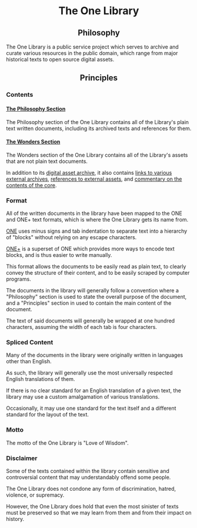 <h1 align="center">The One Library</h1>

<h2 align="center">Philosophy</h2>

The One Library is a public service project which serves to archive and curate various resources in
the public domain, which range from major historical texts to open source digital assets.

<h2 align="center">Principles</h2>

<h3>Contents</h3>

#### [The Philosophy Section](https://github.com/Atlas-of-Kaeon/The-One-Library/tree/master/The%20One%20Library/1%20-%20Philosophy)

The Philosophy section of the One Library contains all of the Library's plain text written
documents, including its archived texts and references for them.

#### [The Wonders Section](https://github.com/Atlas-of-Kaeon/The-One-Library/tree/master/The%20One%20Library/2%20-%20Wonders)

The Wonders section of the One Library contains all of the Library's assets that are not plain text
documents.

In addition to its [digital asset archive](https://github.com/Atlas-of-Kaeon/The-One-Library/blob/master/The%20One%20Library/2%20-%20Wonders/2%20-%20Assets/1%20-%20Art/1%20-%20Audio/1%20-%20Sound%20Effects/1%20-%20Instruments),
it also contains [links to various external archives](https://github.com/Atlas-of-Kaeon/The-One-Library/blob/master/The%20One%20Library/2%20-%20Wonders/1%20-%20References/1%20-%20Guides/1%20-%20Archives/README.md),
[references to external assets](https://github.com/Atlas-of-Kaeon/The-One-Library/tree/master/The%20One%20Library/2%20-%20Wonders/2%20-%20Assets),
and [commentary on the contents of the core](https://github.com/Atlas-of-Kaeon/The-One-Library/tree/master/The%20One%20Library/2%20-%20Wonders/1%20-%20References/2%20-%20Navigation/README.md).

<h3>Format</h3>

All of the written documents in the library have been mapped to the ONE and ONE+ text formats,
which is where the One Library gets its name from.

[ONE](https://github.com/Atlas-of-Kaeon/Atlas-of-Kaeon.github.io/blob/master/Repository%20of%20Kaeon/2%20-%20Wonders/1%20-%20United/1%20-%20Documentation/1%20-%20Guides/1%20-%20Utilities/2%20-%20ONE/1%20-%20ONE/README.md)
uses minus signs and tab indentation to separate text into a hierarchy of "blocks" without relying
on any escape characters.

[ONE+](https://github.com/Atlas-of-Kaeon/Atlas-of-Kaeon.github.io/blob/master/Repository%20of%20Kaeon/2%20-%20Wonders/1%20-%20United/1%20-%20Documentation/1%20-%20Guides/1%20-%20Utilities/2%20-%20ONE/2%20-%20ONE%2B/README.md)
is a superset of ONE which provides more ways to encode text blocks, and is thus easier to write
manually.

This format allows the documents to be easily read as plain text, to clearly convey the structure
of their content, and to be easily scraped by computer programs.

The documents in the library will generally follow a convention where a "Philosophy" section is
used to state the overall purpose of the document, and a "Principles" section in used to contain
the main content of the document.

The text of said documents will generally be wrapped at one hundred characters, assuming the width
of each tab is four characters.

<h3>Spliced Content</h3>

Many of the documents in the library were originally written in languages other than English.

As such, the library will generally use the most universally respected English translations of
them.

If there is no clear standard for an English translation of a given text, the library may use a
custom amalgamation of various translations.

Occasionally, it may use one standard for the text itself and a different standard for the layout
of the text.

<h3>Motto</h3>

The motto of the One Library is "Love of Wisdom".

<h3>Disclaimer</h3>

Some of the texts contained within the library contain sensitive and controversial content that may
understandably offend some people.

The One Library does not condone any form of discrimination, hatred, violence, or supremacy.

However, the One Library does hold that even the most sinister of texts must be preserved so that
we may learn from them and from their impact on history.